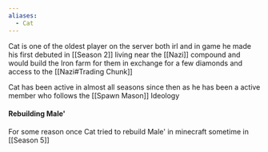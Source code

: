 ```yaml
---
aliases:
  - Cat
---
```


Cat is one of the oldest player on the server both irl and in game 
he made his first debuted in [[Season 2]] living near the [[Nazi]] compound and would build the Iron farm for them in exchange for a few diamonds and access to the [[Nazi#Trading Chunk]]

Cat has been active in almost all seasons since then as he has been a active member who follows the [[Spawn Mason]] Ideology 

#### Rebuilding Male'
For some reason once Cat tried to rebuild Male' in minecraft sometime in [[Season 5]]